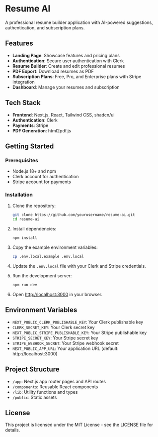 # Resume AI

A professional resume builder application with AI-powered suggestions, authentication, and subscription plans.

## Features

- **Landing Page**: Showcase features and pricing plans
- **Authentication**: Secure user authentication with Clerk
- **Resume Builder**: Create and edit professional resumes
- **PDF Export**: Download resumes as PDF
- **Subscription Plans**: Free, Pro, and Enterprise plans with Stripe integration
- **Dashboard**: Manage your resumes and subscription

## Tech Stack

- **Frontend**: Next.js, React, Tailwind CSS, shadcn/ui
- **Authentication**: Clerk
- **Payments**: Stripe
- **PDF Generation**: html2pdf.js

## Getting Started

### Prerequisites

- Node.js 18+ and npm
- Clerk account for authentication
- Stripe account for payments

### Installation

1. Clone the repository:
   ```bash
   git clone https://github.com/yourusername/resume-ai.git
   cd resume-ai
   ```

2. Install dependencies:
   ```bash
   npm install
   ```

3. Copy the example environment variables:
   ```bash
   cp .env.local.example .env.local
   ```

4. Update the `.env.local` file with your Clerk and Stripe credentials.

5. Run the development server:
   ```bash
   npm run dev
   ```

6. Open [http://localhost:3000](http://localhost:3000) in your browser.

## Environment Variables

- `NEXT_PUBLIC_CLERK_PUBLISHABLE_KEY`: Your Clerk publishable key
- `CLERK_SECRET_KEY`: Your Clerk secret key
- `NEXT_PUBLIC_STRIPE_PUBLISHABLE_KEY`: Your Stripe publishable key
- `STRIPE_SECRET_KEY`: Your Stripe secret key
- `STRIPE_WEBHOOK_SECRET`: Your Stripe webhook secret
- `NEXT_PUBLIC_APP_URL`: Your application URL (default: http://localhost:3000)

## Project Structure

- `/app`: Next.js app router pages and API routes
- `/components`: Reusable React components
- `/lib`: Utility functions and types
- `/public`: Static assets

## License

This project is licensed under the MIT License - see the LICENSE file for details.